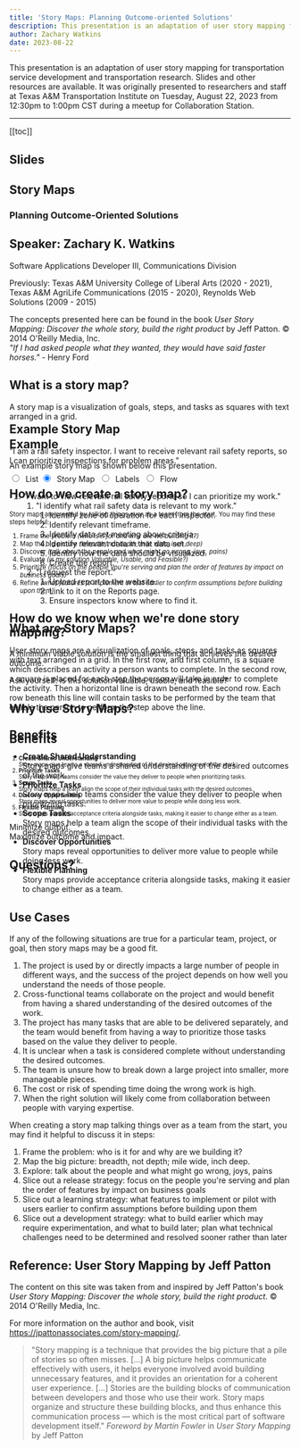 ```yaml
---
title: 'Story Maps: Planning Outcome-oriented Solutions'
description: This presentation is an adaptation of user story mapping for transportation service development and transportation research. Slides and other resources are available. I originally presented this to researchers and staff at Texas A&M Transportation Institute on Tuesday, August 22, 2023 from 12:30pm to 1:00pm CST during a meetup for Collaboration Station.
author: Zachary Watkins
date: 2023-08-22
---
```


<script setup>
import { onMounted } from 'vue'
import Reveal from 'reveal.js'
import StoryMap from './src/story-map.js'

// On window load, initialize the StoryMap.
onMounted(() => {
  new StoryMap(document.getElementById('storymap'))
  const deck = new Reveal()
  deck.initialize({
      hash: true,
      slideNumber: true,
      embedded: true,
  })
  deck.addEventListener( 'centerText', function() {
      deck.configure({center: true})
  }, false )
})
</script>

This presentation is an adaptation of user story mapping for transportation service development and transportation research. Slides and other resources are available. It was originally presented to researchers and staff at Texas A&M Transportation Institute on Tuesday, August 22, 2023 from 12:30pm to 1:00pm CST during a meetup for Collaboration Station.

---

[[toc]]

## Slides

<div id="presentation" style="height:400px">
    <div class="reveal">
        <div class="slides">
            <section>
                <h1>Story Maps</h1>
                <h3>Planning Outcome-Oriented Solutions</h3>
            </section>
            <section>
                <h2>Speaker: Zachary K. Watkins</h2>
                <p>Software Applications Developer III, Communications Division</p>
                <p>Previously: Texas A&M University College of Liberal Arts (2020 - 2021), Texas A&M AgriLife Communications (2015 - 2020), Reynolds Web Solutions (2009 - 2015)</p>
            </section>
            <section>
                The concepts presented here can be found in the book <cite>User Story Mapping: Discover the whole story, build the right product</cite> by Jeff Patton. &copy; 2014 O'Reilly Media, Inc.
            </section>
            <section>
                <em>"If I had asked people what they wanted, they would have said faster horses."</em> - Henry Ford
            </section>
            <section>
                <h2>What is a story map?</h2>
                <p>
                    A story map is a visualization of goals, steps, and tasks as squares with text arranged in a grid.
                </p>
            </section>
            <section>
                <h2>Example</h2>
                <p>An example story map is shown below this presentation.</p>
            </section>
            <section>
                <h2>How do we create a story map?</h2>
                <p style="font-size:0.8em">
                    Story maps are created by talking things over as a team from the start. You may find these steps helpful:
                </p>
                <ol style="font-size:0.8em">
                    <li>Frame the problem <span class="fragment fade-in"> <em>(who is it for and why are we building it?)</em></span></li>
                    <li>Map the big picture <span class="fragment fade-in"> <em>(breadth, not depth; mile wide, inch deep)</em></span></li>
                    <li>Discover <span class="fragment fade-in"> <em>(talk about the people and what might go wrong, joys, pains)</em></span></li>
                    <li>Evaluate <span class="fragment fade-in"> <em>(is my solution Valuable, Usable, and Feasible?)</em></span></li>
                    <li>Prioritize <span class="fragment fade-in"> <em>(focus on the people you're serving and plan the order of features by impact on business goals)</em></span></li>
                    <li>Refine <span class="fragment fade-in"> <em>(what features to implement or test earlier to confirm assumptions before building upon them)</em></span></li>
                </ol>
            </section>
            <section>
                <h2>How do we know when we're done story mapping?</h2>
            </section>
            <section>
                <p>A minimum viable solution is the smallest thing that achieves the desired outcome.</p>
                <p>Ask yourself: is this solution valuable, usable, and feasible?</p>
            </section>
            <section>
                <h2>Why use Story Maps?</h2>
            </section>
            <section>
                <h2>Benefits</h2>
                <ol style="font-size:0.7em">
                    <li><strong>Create Shared Understanding</strong><br />
                        Story maps give teams a shared understanding of the desired outcomes of the work.</li>
                    <li><strong>Prioritize Tasks</strong><br />
                        Story maps help teams consider the value they deliver to people when prioritizing tasks.</li>
                    <li><strong>Scope Tasks</strong><br />
                        Story maps help a team align the scope of their individual tasks with the desired outcomes.</li>
                    <li><strong>Discover Opportunities</strong><br />
                        Story maps reveal opportunities to deliver more value to people while doing less work.</li>
                    <li><strong>Flexible Planning</strong><br />
                        Story maps provide acceptance criteria alongside tasks, making it easier to change either as a team.</li>
                </ol>
            </section>
            <section>
                Minimize output.<br />
                Maximize outcome and impact.
            </section>
            <section><h2>Questions?</h2></section>
        </div>
    </div>
</div>

## Example Story Map

"I am a rail safety inspector. I want to receive relevant rail safety reports, so I can prioritize inspections for problem areas."

<input type="radio" id="list-option" name="display-option" value="list"> &nbsp;<label for="list-option">List</label>&nbsp;<input type="radio" id="storymap-option" name="display-option" value="storymap" checked> &nbsp;<label for="storymap-option">Story Map</label> &nbsp;<input type="radio" id="labels-option" name="display-option" value="labels"> &nbsp;<label for="labels-option">Labels</label> &nbsp;<input type="radio" id="flow-option" name="display-option" value="flow"> &nbsp;<label for="flow-option">Flow</label><br />

<ol id="storymap">
    <li>"I want to view relevant rail safety reports so I can prioritize my work."
        <ol>
            <li>"I identify what rail safety data is relevant to my work."
                <ol>
                    <li>Identify zone of operation for each inspector.</li>
                    <li>Identify relevant timeframe.</li>
                    <li>Identify data set meeting above criteria.</li>
                    <li>Identify relevant data in that data set.</li>
                    <li>Identify how the data should be visualized.</li>
                    <li>Create the report.</li>
                </ol>
            </li>
            <li>"I request the report."
                <ol>
                    <li>Upload report to the website.</li>
                    <li>Link to it on the Reports page.</li>
                    <li>Ensure inspectors know where to find it.</li>
                </ol>
            </li>
        </ol>
    </li>
</ol>

## What are Story Maps?

User story maps are a visualization of goals, steps, and tasks as squares with text arranged in a grid. In the first row, and first column, is a square which describes an activity a person wants to complete. In the second row, a square is placed for each step the person will take in order to complete the activity. Then a horizontal line is drawn beneath the second row. Each row beneath this line will contain tasks to be performed by the team that enable the person to perform the step above the line.

## Benefits

- **Create Shared Understanding**  
  Story maps give teams a shared understanding of the desired outcomes of the work.
- **Prioritize Tasks**  
  Story maps help teams consider the value they deliver to people when prioritizing tasks.
- **Scope Tasks**  
  Story maps help a team align the scope of their individual tasks with the desired outcomes.
- **Discover Opportunities**  
  Story maps reveal opportunities to deliver more value to people while doing less work.
- **Flexible Planning**  
  Story maps provide acceptance criteria alongside tasks, making it easier to change either as a team.

## Use Cases

If any of the following situations are true for a particular team, project, or goal, then story maps may be a good fit.

1. The project is used by or directly impacts a large number of people in different ways, and the success of the project depends on how well you understand the needs of those people.
2. Cross-functional teams collaborate on the project and would benefit from having a shared understanding of the desired outcomes of the work.
3. The project has many tasks that are able to be delivered separately, and the team would benefit from having a way to prioritize those tasks based on the value they deliver to people.
4. It is unclear when a task is considered complete without understanding the desired outcomes.
5. The team is unsure how to break down a large project into smaller, more manageable pieces.
6. The cost or risk of spending time doing the wrong work is high.
7. When the right solution will likely come from collaboration between people with varying expertise.

When creating a story map talking things over as a team from the start, you may find it helpful to discuss it in steps:

1. Frame the problem: who is it for and why are we building it?
2. Map the big picture: breadth, not depth; mile wide, inch deep.
3. Explore: talk about the people and what might go wrong, joys, pains
4. Slice out a release strategy: focus on the people you're serving and plan the order of features by impact on business goals
5. Slice out a learning strategy: what features to implement or pilot with users earlier to confirm assumptions before building upon them
6. Slice out a development strategy: what to build earlier which may require experimentation, and what to build later; plan what technical challenges need to be determined and resolved sooner rather than later

## Reference: User Story Mapping by Jeff Patton

The content on this site was taken from and inspired by Jeff Patton's book <cite>User Story Mapping: Discover the whole story, build the right product</cite>. &copy; 2014 O'Reilly Media, Inc.

For more information on the author and book, visit https://jpattonassociates.com/story-mapping/.

> "Story mapping is a technique that provides the big picture that a pile of stories so often misses. [...] A big picture helps communicate effectively with users, it helps everyone involved avoid building unnecessary features, and it provides an orientation for a coherent user experience. [...] Stories are the building blocks of communication between developers and those who use their work. Story maps organize and structure these building blocks, and thus enhance this communication process — which is the most critical part of software development itself." <cite>Foreword by Martin Fowler</cite> in <cite>User Story Mapping</cite> by Jeff Patton

<style>
@import './src/story-map.css';
@import 'reveal.js/dist/reveal.css';
@import 'reveal.js/dist/theme/beige.css';
:root {
    --gutter-width: 16px;
    --story-bg: #FFFF99;
    --story-text-color: #000;
}
</style>
